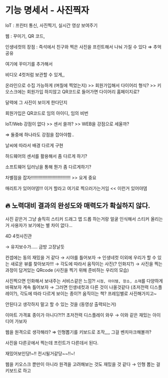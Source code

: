 # 기능 명세서 - 사진찍자

IoT : 프린터 통신, 사진찍기, 실시간 영상 보여주기

웹 : 꾸미기, QR 코드,  

인생네컷의 장점 : 즉석에서 친구와 찍은 사진을 프린트해서 나눠 가질 수 있다 ⇒ 추억 공유

여기에 꾸미기를 추가해서

비디오 4컷처럼 보관할 수 있게,,

온라인으로 수집 가능하게 (며칠에 찍었는지) >> 회원가입해서 다이어리 형식? >> 키오스크에는 회원가입 하지않고 QR코드로 들어가면 다이어리 홈페이지로?

달력에 그 사진이 보이게 한다던지

회원가입은 QR코드로 임의 아이디, 임의 비번

IoT/Web 강점이 없다 >> 센서 쓸까? >> WEB을 강점으로 세울까?

⇒ 둘중에 하나라도 강점을 잡아야함..

날씨에 따라서 배경 다르게 구현

하드웨어의 센서를 활용해서 좀 다르게 하기?

소프트웨어 딥러닝을 통해 뭔가 좀 다르게하기?

차별점을 잡자!!!!!!!!!!!!!!!!!!!!!!!!!!!!!!! >> 요게 중요

매리트가 있어야뎀!!! 이거 할라고 여기로 찍으러가는거임 << 이런거 있어야뎀

## 🔥 노력대비 결과의 완성도와 매력도가 확실하지 않다.

사진 같은거 그냥 솔직히 스티커 드래그 앱 드롭 하는거랑 얼굴 인식해서 스티커 올리는 거 사용자가 보기에는 별 차이 없다…

4D 4컷사진관

→ 유지보수가….. 금방 고장날듯

컨셉에는 동의 재밌을 거 같다 → 시야를 틀어보자 → 인생네컷 이외에 우리가 할 수 있는 새로운 뷰를 찾아보자!!! → 각도에 따라서 움직이는 사진(? 인화지?) → 사진을 찍는 과정이 담겨있는 QRcode (사진을 찍기 위해 준비하는 우리의 모습)

사진찍으면 인화해서 보내주는 서비스같은 느낌?! `시점, 아이템, 장소, 소재`를 다양하게 바꿔보자 계속 틀어보자 → 그러면 인생네컷과 다른 것이 나올것같다 (초저전력 디스플레이?), 각도에 따라 다르게 보이는 종이?! 움직이는 책? 프레임별로 사진해가지고~

안된다고 생각하지 말고 할 수 있는 것을 (동영상 출력되는거)

이마트 가격표 종이가 아니다?!?! 초저전력 디스플레이 와우 → 이와 같은 재밌는 아이디어 가보자

웹을 원격으로 생각해라? ⇒ 인형뽑기를 키보드로 조작,,,, 그걸 벤치마크해볼까?

사진을 다른곳에서 찍는데 프린트가 다른데서 된다.

재밌어보인당!~!! 전시될거같당~~!!~!

웹을 키오스크 뿐만이 아니라 원격을 고려해보는 것도 재밌을 것 같다 → 인형 뽑는 걸 키보드로 하고